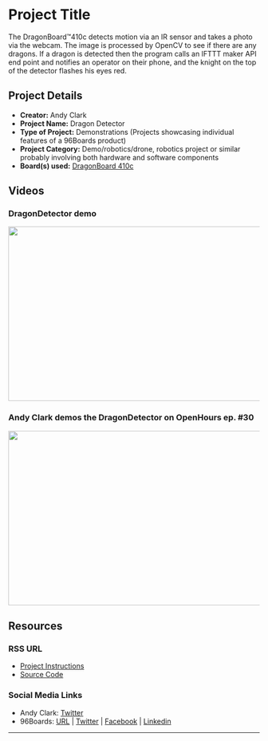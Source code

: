 # Project Title

The DragonBoard™410c detects motion via an IR sensor and takes a photo via the webcam. The image is processed by OpenCV to see if there are any dragons. If a dragon is detected then the program calls an IFTTT maker API end point and notifies an operator on their phone, and the knight on the top of the detector flashes his eyes red.

## Project Details

- **Creator:** Andy Clark
- **Project Name:** Dragon Detector
- **Type of Project:** Demonstrations (Projects showcasing individual features of a 96Boards product)
- **Project Category:** Demo/robotics/drone, robotics project or similar probably involving both hardware and software components
- **Board(s) used:** [DragonBoard 410c](http://www.96boards.org/product/dragonboard410c/)

## Videos

### DragonDetector demo

[<img src="https://github.com/96boards/website/blob/master/96Boards.org/Projects/DragonDetector/Images/DragonDetector_Video_Demo.png?raw=true" data-canonical-src="https://github.com/96boards/website/blob/master/96Boards.org/Projects/DragonDetector/Images/DragonDetector_Video_Demo.png?raw=true" width="600" height="350" />](https://youtu.be/9NGkGyWplvQ)

### Andy Clark demos the DragonDetector on OpenHours ep. #30

[<img src="https://github.com/96boards/website/blob/master/96Boards.org/Projects/DragonDetector/Images/DragonDetector_Video_OpenHours.png?raw=true" data-canonical-src="https://github.com/96boards/website/blob/master/96Boards.org/Projects/DragonDetector/Images/DragonDetector_Video_OpenHours.png?raw=true" width="600" height="350" />](https://youtu.be/njMXCPLmPT4?list=PL-NF6S9MM_W1QBjUc2B5Pg502bz7qslxk)

## Resources

### RSS URL

- [Project Instructions](http://workshopshed.com/2016/06/boxing-the-dragon/)
- [Source Code](https://github.com/Workshopshed/Dragon)

### Social Media Links

- Andy Clark: [Twitter](https://twitter.com/Workshopshed)
- 96Boards: [URL](http://www.96boards.org/) | [Twitter](https://twitter.com/96boards) | [Facebook](https://www.facebook.com/96Boards) | [Linkedin](https://www.linkedin.com/showcase/6637095/)


***

